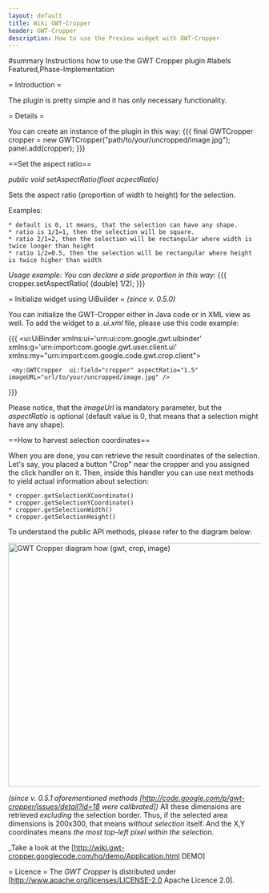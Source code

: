 ```yaml
---
layout: default
title: Wiki GWT-Cropper
header: GWT-Cropper
description: How to use the Preview widget with GWT-Cropper
---
```


#summary Instructions how to use the GWT Cropper plugin
#labels Featured,Phase-Implementation

= Introduction =

The plugin is pretty simple and it has only necessary functionality.


= Details =

You can create an instance of the plugin in this way:
{{{
   final GWTCropper cropper = new GWTCropper("path/to/your/uncropped/image.jpg");
   panel.add(cropper);
}}}

==Set the aspect ratio==

*public void setAspectRatio(float acpectRatio)*

Sets the aspect ratio (proportion of width to height) for the selection.

Examples:

    * default is 0, it means, that the selection can have any shape.
    * ratio is 1/1=1, then the selection will be square.
    * ratio 2/1=2, then the selection will be rectangular where width is twice longer than height
    * ratio 1/2=0.5, then the selection will be rectangular where height is twice higher than width

_Usage example: You can declare a side proportion in this way:_
{{{
 cropper.setAspectRatio( (double) 1/2); 
}}}

= Initialize widget using UiBuilder =
_(since v. 0.5.0)_

You can initialize the GWT-Cropper either in Java code or in XML view as well. To add the widget to a _.ui.xml_ file, please use this code example:

{{{
<ui:UiBinder xmlns:ui='urn:ui:com.google.gwt.uibinder'
     xmlns:g='urn:import:com.google.gwt.user.client.ui'
     xmlns:my="urn:import:com.google.code.gwt.crop.client">

     <my:GWTCropper  ui:field="cropper" aspectRatio="1.5" imageURL="url/to/your/uncropped/image.jpg" />
}}}

Please notice, that the _imageUrl_ is mandatory parameter, but the _aspectRatio_ is optional (default value is 0, that means that a selection might have any shape).

==How to harvest selection coordinates==

When you are done, you can retrieve the result coordinates of the selection. Let's say, you placed a button "Crop" near the cropper and you assigned the click handler on it. Then, inside this handler you can use next methods to yield actual information about selection:

    * cropper.getSelectionXCoordinate()
    * cropper.getSelectionYCoordinate()
    * cropper.getSelectionWidth() 
    * cropper.getSelectionHeight() 

To understand the public API methods, please refer to the diagram below:

<img src="http://wiki.gwt-cropper.googlecode.com/hg/gwt-cropper-diagramm.gif" alt="GWT Cropper diagram how (gwt, crop, image)" width="827" height="487" />

_(since v. 0.5.1 aforementioned methods [http://code.google.com/p/gwt-cropper/issues/detail?id=18 were calibrated])_
All these dimensions are retrieved *excluding* the selection border. Thus, if the selected area dimensions is 200x300, that means *without selection* itself. And the X,Y coordinates means _the most top-left pixel within the selection_.

_Take a look at the [http://wiki.gwt-cropper.googlecode.com/hg/demo/Application.html DEMO]

= Licence =
The *GWT Cropper* is distributed under [http://www.apache.org/licenses/LICENSE-2.0 Apache Licence 2.0].